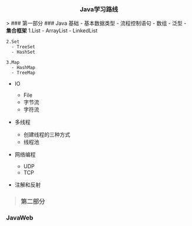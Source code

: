 <h3 align="center">Java学习路线</h3>
> ### 第一部分   
### Java 基础
  - 基本数据类型  
  - 流程控制语句  
  - 数组  
  - 泛型
  - <strong>集合框架</strong>  
    1.List  
      - ArrayList  
      - LinkedList  
    
    2.Set  
      - TreeSet
      - HashSet 
       
    3.Map  
      - HashMap  
      - TreeMap  
    
  - IO  
    - File
    - 字节流
    - 字符流
    
  - 多线程
    - 创建线程的三种方式  
    - 线程池  
    
  - 网络编程
    - UDP  
    - TCP  
    
  - 注解和反射   
> ### 第二部分  
### JavaWeb  
